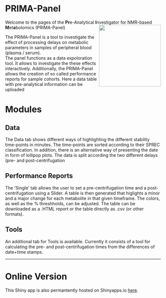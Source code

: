 # PRIMA-Panel
Welcome to the pages of the <b>Pr</b>e-Analytical <b>I</b>nvestigator for NMR-based <b>M</b>et<b>a</b>bolomics (PRIMA-Panel)
<img align="right" width="200" height="200" src="https://github.com/funkam/QC-Tool/blob/main/www/logo.png">

The PRIMA-Panel is a tool to investigate the effect of processing delays on metabolic parameters in samples of peripheral blood (plasma / serum). <br>
The panel functions as a data expoloration tool. It allows to investigate the these effects interactively. Additionally, the PRIMA-Panel allows the creation of so called performance reports for sample cohorts. Here a data table with pre-analytical information can be uploaded


# Modules

## Data
The Data tab shows different ways of highlighting the different stability time-points in minutes. The time-points are sorted according to their SPREC classification. In addition, there is an alternative way of presenting the date in form of lollipop plots.
The data is split according the two different delays (pre- and post-centrifugation

## Performance Reports
The 'Single' tab allows the user to set a pre-centrifugation time and a post-centrifugation using a Slider. A table is then generated that higlights a minor and a major change for each metabolite in that given timeframe. The colors, as well as the % threshholds, can be adjusted. The table can be downloaded as a .HTML report or the table directly as .csv (or other formats).

## Tools
An additional tab for Tools is available. Currently it consists of a tool for calculating the pre- and post-centrifugation times from the differences of date+time stamps. 

---

# Online Version
This Shiny app is also permantently hosted on Shinyapps.io [here](https://funkam.shinyapps.io/QC-Tool/).

